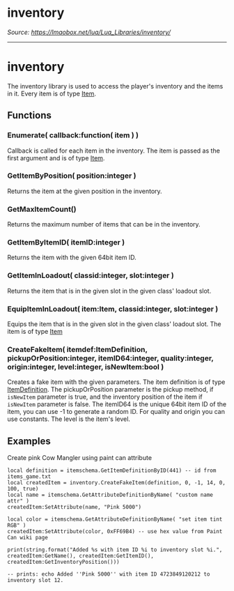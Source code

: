 # inventory

*Source: https://lmaobox.net/lua/Lua_Libraries/inventory/*

---



# inventory


The inventory library is used to access the player's inventory and the items in it. Every item is of type [Item](../../Lua_Classes/Item).


## Functions


### Enumerate( callback:function( item ) )


Callback is called for each item in the inventory. The item is passed as the first argument and is of type [Item](../../Lua_Classes/Item).


### GetItemByPosition( position:integer )


Returns the item at the given position in the inventory.


### GetMaxItemCount()


Returns the maximum number of items that can be in the inventory.


### GetItemByItemID( itemID:integer )


Returns the item with the given 64bit item ID.


### GetItemInLoadout( classid:integer, slot:integer )


Returns the item that is in the given slot in the given class' loadout slot.


### EquipItemInLoadout( item:Item, classid:integer, slot:integer )


Equips the item that is in the given slot in the given class' loadout slot. The item is of type [Item](../../Lua_Classes/Item)


### CreateFakeItem( itemdef:ItemDefinition, pickupOrPosition:integer, itemID64:integer, quality:integer, origin:integer, level:integer, isNewItem:bool )


Creates a fake item with the given parameters. The item definition is of type [ItemDefinition](../../Lua_Classes/ItemDefinition). The pickupOrPosition parameter is the pickup method, if `isNewItem` parameter is true, and the inventory position of the item if `isNewItem` parameter is false. The itemID64 is the unique 64bit item ID of the item, you can use -1 to generate a random ID. For quality and origin you can use constants. The level is the item's level.


## Examples


Create pink Cow Mangler using paint can attribute
```
local definition = itemschema.GetItemDefinitionByID(441) -- id from items_game.txt
local createdItem = inventory.CreateFakeItem(definition, 0, -1, 14, 0, 100, true)
local name = itemschema.GetAttributeDefinitionByName( "custom name attr" )
createdItem:SetAttribute(name, "Pink 5000")

local color = itemschema.GetAttributeDefinitionByName( "set item tint RGB" )
createdItem:SetAttribute(color, 0xFF69B4) -- use hex value from Paint Can wiki page

print(string.format("Added %s with item ID %i to inventory slot %i.", createdItem:GetName(), createdItem:GetItemID(), createdItem:GetInventoryPosition()))

-- prints: echo Added ''Pink 5000'' with item ID 4723849120212 to inventory slot 12.

```


